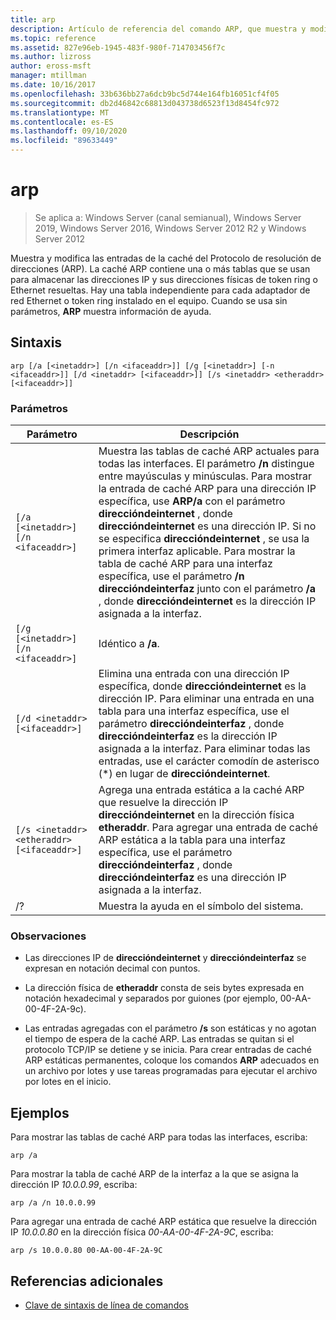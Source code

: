```yaml
---
title: arp
description: Artículo de referencia del comando ARP, que muestra y modifica las entradas de la caché del Protocolo de resolución de direcciones (ARP) que se usa para almacenar las direcciones IP y sus direcciones físicas resueltas.
ms.topic: reference
ms.assetid: 827e96eb-1945-483f-980f-714703456f7c
ms.author: lizross
author: eross-msft
manager: mtillman
ms.date: 10/16/2017
ms.openlocfilehash: 33b636bb27a6dcb9bc5d744e164fb16051cf4f05
ms.sourcegitcommit: db2d46842c68813d043738d6523f13d8454fc972
ms.translationtype: MT
ms.contentlocale: es-ES
ms.lasthandoff: 09/10/2020
ms.locfileid: "89633449"
---
```

# <a name="arp"></a>arp

> Se aplica a: Windows Server (canal semianual), Windows Server 2019, Windows Server 2016, Windows Server 2012 R2 y Windows Server 2012

Muestra y modifica las entradas de la caché del Protocolo de resolución de direcciones (ARP). La caché ARP contiene una o más tablas que se usan para almacenar las direcciones IP y sus direcciones físicas de token ring o Ethernet resueltas. Hay una tabla independiente para cada adaptador de red Ethernet o token ring instalado en el equipo. Cuando se usa sin parámetros, **ARP** muestra información de ayuda.

## <a name="syntax"></a>Sintaxis

```
arp [/a [<inetaddr>] [/n <ifaceaddr>]] [/g [<inetaddr>] [-n <ifaceaddr>]] [/d <inetaddr> [<ifaceaddr>]] [/s <inetaddr> <etheraddr> [<ifaceaddr>]]
```

### <a name="parameters"></a>Parámetros

| Parámetro | Descripción |
| --------- | ----------- |
| `[/a [<inetaddr>] [/n <ifaceaddr>]` | Muestra las tablas de caché ARP actuales para todas las interfaces. El parámetro **/n** distingue entre mayúsculas y minúsculas. Para mostrar la entrada de caché ARP para una dirección IP específica, use **ARP/a** con el parámetro **direccióndeinternet** , donde **direccióndeinternet** es una dirección IP. Si no se especifica **direccióndeinternet** , se usa la primera interfaz aplicable. Para mostrar la tabla de caché ARP para una interfaz específica, use el parámetro **/n direccióndeinterfaz** junto con el parámetro **/a** , donde **direccióndeinternet** es la dirección IP asignada a la interfaz. |
| `[/g [<inetaddr>] [/n <ifaceaddr>]` | Idéntico a **/a**. |
| `[/d <inetaddr> [<ifaceaddr>]` | Elimina una entrada con una dirección IP específica, donde **direccióndeinternet** es la dirección IP. Para eliminar una entrada en una tabla para una interfaz específica, use el parámetro **direccióndeinterfaz** , donde **direccióndeinterfaz** es la dirección IP asignada a la interfaz. Para eliminar todas las entradas, use el carácter comodín de asterisco (*) en lugar de **direccióndeinternet**. |
| `[/s <inetaddr> <etheraddr> [<ifaceaddr>]` | Agrega una entrada estática a la caché ARP que resuelve la dirección IP **direccióndeinternet** en la dirección física **etheraddr**. Para agregar una entrada de caché ARP estática a la tabla para una interfaz específica, use el parámetro **direccióndeinterfaz** , donde **direccióndeinterfaz** es una dirección IP asignada a la interfaz. |
| /? | Muestra la ayuda en el símbolo del sistema. |

### <a name="remarks"></a>Observaciones

- Las direcciones IP de **direccióndeinternet** y **direccióndeinterfaz** se expresan en notación decimal con puntos.

- La dirección física de **etheraddr** consta de seis bytes expresada en notación hexadecimal y separados por guiones (por ejemplo, 00-AA-00-4F-2A-9c).

- Las entradas agregadas con el parámetro **/s** son estáticas y no agotan el tiempo de espera de la caché ARP. Las entradas se quitan si el protocolo TCP/IP se detiene y se inicia. Para crear entradas de caché ARP estáticas permanentes, coloque los comandos **ARP** adecuados en un archivo por lotes y use tareas programadas para ejecutar el archivo por lotes en el inicio.

## <a name="examples"></a>Ejemplos

Para mostrar las tablas de caché ARP para todas las interfaces, escriba:

```
arp /a
```

Para mostrar la tabla de caché ARP de la interfaz a la que se asigna la dirección IP *10.0.0.99*, escriba:

```
arp /a /n 10.0.0.99
```

Para agregar una entrada de caché ARP estática que resuelve la dirección IP *10.0.0.80* en la dirección física *00-AA-00-4F-2A-9C*, escriba:

```
arp /s 10.0.0.80 00-AA-00-4F-2A-9C
```

## <a name="additional-references"></a>Referencias adicionales

- [Clave de sintaxis de línea de comandos](command-line-syntax-key.md)
